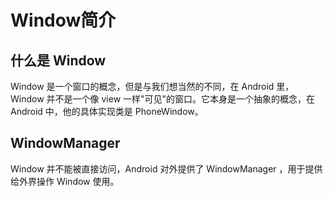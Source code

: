 # Window简介

  ## 什么是 Window

Window 是一个窗口的概念，但是与我们想当然的不同，在 Android 里，Window 并不是一个像 view 一样"可见"的窗口。它本身是一个抽象的概念，在 Android 中，他的具体实现类是 PhoneWindow。

## WindowManager

Window 并不能被直接访问，Android 对外提供了 WindowManager ，用于提供给外界操作 Window 使用。
